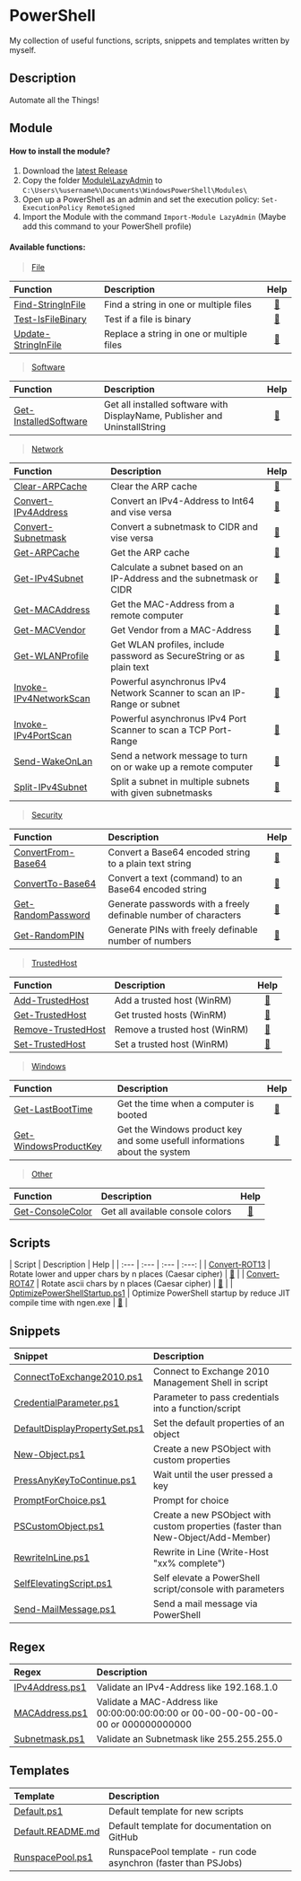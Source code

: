 # PowerShell

My collection of useful functions, scripts, snippets and templates written by myself.

## Description

Automate all the Things!

## Module

#### How to install the module?

1. Download the [latest Release](https://github.com/BornToBeRoot/PowerShell/releases/latest)
2. Copy the folder [Module\LazyAdmin](Module/LazyAdmin) to `C:\Users\%username%\Documents\WindowsPowerShell\Modules\`
3. Open up a PowerShell as an admin and set the execution policy: `Set-ExecutionPolicy RemoteSigned`
4. Import the Module with the command `Import-Module LazyAdmin` (Maybe add this command to your PowerShell profile) 

#### Available functions:

> [File](Module/LazyAdmin/Functions/File)

| Function | Description | Help |
| :--- | :--- | :---: | 
| [Find-StringInFile](Module/LazyAdmin/Functions/File/Find-StringInFile.ps1) | Find a string in one or multiple files | [:book:](Documentation/Function/Find-StringInFile.README.md) |
| [Test-IsFileBinary](Module/LazyAdmin/Functions/File/Test-IsFileBinary.ps1) | Test if a file is binary | [:book:](Documentation/Function/Test-IsFileBinary.README.md) |
| [Update-StringInFile](Module/LazyAdmin/Functions/File/Update-StringInFile.ps1) | Replace a string in one or multiple files | [:book:](Documentation/Function/Update-StringInFile.README.md)

> [Software](Module/LazyAdmin/Functions/Software)

| Function | Description | Help | 
| :--- | :--- | :---: |
| [Get-InstalledSoftware](Module/LazyAdmin/Functions/Software/Get-InstalledSoftware.ps1) | Get all installed software with DisplayName, Publisher and UninstallString | [:book:](Documentation/Function/Get-InstalledSoftware.README.md) |

> [Network](Module/LazyAdmin/Functions/Network)

| Function | Description | Help |
| :--- | :--- | :---: |
| [Clear-ARPCache](Module/LazyAdmin/Functions/Network/Clear-ARPCache.ps1) | Clear the ARP cache | [:book:](Documentation/Function/Clear-ARPCache.README.md) |
| [Convert-IPv4Address](Module/LazyAdmin/Functions/Converter/Convert-IPv4Address.ps1) | Convert an IPv4-Address to Int64 and vise versa | [:book:](Documentation/Function/Convert-IPv4Address.README.md) |
| [Convert-Subnetmask](Module/LazyAdmin/Functions/Converter/Convert-Subnetmask.ps1) | Convert a subnetmask to CIDR and vise versa | [:book:](Documentation/Function/Convert-Subnetmask.README.md) |
| [Get-ARPCache](Module/LazyAdmin/Functions/Network/Get-ARPCache.ps1) | Get the ARP cache | [:book:](Documentation/Function/Get-ARPCache.README.md) |
| [Get-IPv4Subnet](Module/LazyAdmin/Functions/Network/Get-IPv4Subnet.ps1) | Calculate a subnet based on an IP-Address and the subnetmask or CIDR | [:book:](Documentation/Function/Get-IPv4Subnet.README.md) |
| [Get-MACAddress](Module/LazyAdmin/Functions/Network/Get-MACAddress.ps1) | Get the MAC-Address from a remote computer | [:book:](Documentation/Function/Get-MACAddress.README.md) |
| [Get-MACVendor](Module/LazyAdmin/Functions/Network/Get-MACVendor.ps1) | Get Vendor from a MAC-Address | [:book:](Documentation/Function/Get-MACVendor.README.md) |
| [Get-WLANProfile](Module/LazyAdmin/Functions/WLAN/Get-WLANProfile.ps1) | Get WLAN profiles, include password as SecureString or as plain text | [:book:](Documentation/Function/Get-WLANProfile.README.md) |
| [Invoke-IPv4NetworkScan](Module/LazyAdmin/Functions/Network/Invoke-IPv4NetworkScan.ps1) | Powerful asynchronus IPv4 Network Scanner to scan an IP-Range or subnet | [:book:](Documentation/Function/Invoke-IPv4NetworkScan.README.md) |
| [Invoke-IPv4PortScan](Module/LazyAdmin/Functions/Network/Invoke-IPv4PortScan.ps1) | Powerful asynchronus IPv4 Port Scanner to scan a TCP Port-Range | [:book:](Documentation/Function/Invoke-IPv4PortScan.README.md) |
| [Send-WakeOnLan](Module/LazyAdmin/Functions/Network/Send-WakeOnLan.ps1) | Send a network message to turn on or wake up a remote computer | [:book:](Documentation/Function/Send-WakeOnLan.README.md) |
| [Split-IPv4Subnet](Module/LazyAdmin/Functions/Network/Split-IPv4Subnet.ps1) | Split a subnet in multiple subnets with given subnetmasks | [:book:](Documentation/Function/Split-IPv4Subnet.README.md) |

> [Security](Module/LazyAdmin/Functions/Security)

| Function | Description | Help |
| :--- | :--- | :---: |
| [ConvertFrom-Base64](Module/LazyAdmin/Functions/Converter/ConvertFrom-Base64.ps1) | Convert a Base64 encoded string to a plain text string | [:book:](Documentation/Function/ConvertFrom-Base64.README.md) |
| [ConvertTo-Base64](Module/LazyAdmin/Functions/Converter/ConvertTo-Base64.ps1) | Convert a text (command) to an Base64 encoded string | [:book:](Documentation/Function/ConvertTo-Base64.README.md) |
| [Get-RandomPassword](Module/LazyAdmin/Functions/Security/Get-RandomPassword.ps1) | Generate passwords with a freely definable number of characters | [:book:](Documentation/Function/Get-RandomPassword.README.md) |
| [Get-RandomPIN](Module/LazyAdmin/Functions/Security/Get-RandomPIN.ps1) | Generate PINs with freely definable number of numbers | [:book:](Documentation/Function/Get-RandomPIN.README.md) |

>  [TrustedHost](Module/LazyAdmin/Functions/TrustedHost)

| Function | Description | Help |
| :--- | :--- | :---: |
| [Add-TrustedHost](Module/LazyAdmin/Functions/TrustedHost/Add-TrustedHost.ps1) |Add a trusted host (WinRM) | [:book:](Documentation/Function/Add-TrustedHost.README.md) |
| [Get-TrustedHost](Module/LazyAdmin/Functions/TrustedHost/Get-TrustedHost.ps1) | Get trusted hosts (WinRM) | [:book:](Documentation/Function/Get-TrustedHost.README.md) |
| [Remove-TrustedHost](Module/LazyAdmin/Functions/TrustedHost/Remove-TrustedHost.ps1) | Remove a trusted host (WinRM) | [:book:](Documentation/Function/Remove-TrustedHost.README.md) |
| [Set-TrustedHost](Module/LazyAdmin/Functions/TrustedHost/Set-TrustedHost.ps1) | Set a trusted host (WinRM) | [:book:](Documentation/Function/Set-TrustedHost.README.md) |

> [Windows](Module/LazyAdmin/Functions/Windows)

| Function | Description | Help |
| :--- | :--- | :---: |
| [Get-LastBootTime](Module/LazyAdmin/Functions/Windows/Get-LastBootTime.ps1) | Get the time when a computer is booted | [:book:](Documentation/Function/Get-LastBootTime.README.md) |
| [Get-WindowsProductKey](Module/LazyAdmin/Functions/Windows/Get-WindowsProductKey.ps1) | Get the Windows product key and some usefull informations about the system | [:book:](Documentation/Function/Get-WindowsProductKey.README.md) |

> [Other](Module/LazyAdmin/Functions/Other)

| Function | Description | Help |
| :--- | :--- | :---: |
| [Get-ConsoleColor](Module/LazyAdmin/Functions/Other/Get-ConsoleColor.ps1) | Get all available console colors | [:book:](Documentation/Function/Get-ConsoleColor.README.md) |

## Scripts

| Script | Description | Help |
| :--- | :--- | :--- | :---: |
| [Convert-ROT13](Scripts/Encryption/Convert-ROT13.ps1) | Rotate lower and upper chars by n places (Caesar cipher) | [:book:](Documentation/Script/Convert-ROT13.README.md) |
| [Convert-ROT47](Scripts/Encryption/Convert-ROT47.ps1) | Rotate ascii chars by n places (Caesar cipher) | [:book:](Documentation/Script/Convert-ROT47.README.md) |
| [OptimizePowerShellStartup.ps1](Scripts/Other/OptimizePowerShellStartup.ps1) | Optimize PowerShell startup by reduce JIT compile time with ngen.exe | [:book:](Documentation/Script/OptimizePowerShellStartup.README.md) |

## Snippets 

| Snippet | Description | 
| :--- | :--- |
| [ConnectToExchange2010.ps1](Snippets/ConnectToExchange2010.ps1) | Connect to Exchange 2010 Management Shell in script |
| [CredentialParameter.ps1](Snippets/CredentialParameter.ps1) | Parameter to pass credentials into a function/script |
| [DefaultDisplayPropertySet.ps1](Snippets/DefaultDisplayPropertySet.ps1) | Set the default properties of an object |
| [New-Object.ps1](Snippets/New-Object.ps1) | Create a new PSObject with custom properties |
| [PressAnyKeyToContinue.ps1](Snippets/PressAnyKeyToContinue.ps1) | Wait until the user pressed a key | 
| [PromptForChoice.ps1](Snippets/PromptForChoice.ps1) | Prompt for choice |
| [PSCustomObject.ps1](Snippets/PSCustomObject.ps1) | Create a new PSObject with custom properties (faster than New-Object/Add-Member) |
| [RewriteInLine.ps1](Snippets/RewriteInLine.ps1) | Rewrite in Line (Write-Host "xx% complete") |
| [SelfElevatingScript.ps1](Snippets/SelfElevatingScript.ps1) | Self elevate a PowerShell script/console with parameters |
| [Send-MailMessage.ps1](Snippets/Send-MailMessage.ps1) | Send a mail message via PowerShell |

## Regex

| Regex | Description |
| :--- | :--- |
| [IPv4Address.ps1](Regex/IPv4Address.ps1) | Validate an IPv4-Address like 192.168.1.0 |
| [MACAddress.ps1](Regex/MACAddress.ps1) | Validate a MAC-Address like 00:00:00:00:00:00 or 00-00-00-00-00-00 or 000000000000 |
| [Subnetmask.ps1](Regex/Subnetmask.ps1) | Validate an Subnetmask like 255.255.255.0 |

## Templates

| Template | Description |
| :--- | :--- |
| [Default.ps1](Templates/Default.ps1) | Default template for new scripts |
| [Default.README.md](Templates/Default.README.md) | Default template for documentation on GitHub |
| [RunspacePool.ps1](Templates/RunspacePool.ps1) | RunspacePool template - run code asynchron (faster than PSJobs) |
